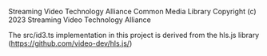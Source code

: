 Streaming Video Technology Alliance Common Media Library
Copyright (c) 2023 Streaming Video Technology Alliance

The src/id3.ts implementation in this project is derived 
from the hls.js library (https://github.com/video-dev/hls.js/) 
